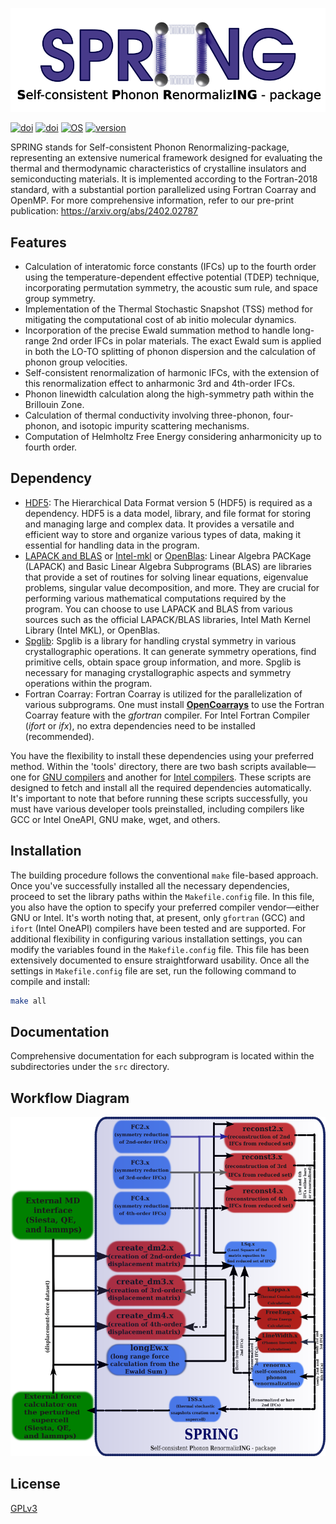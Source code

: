 [![Spring logo](tools/spring_logo2_bg.png)]()

[![doi](https://img.shields.io/badge/DOI-0.0.0-blue?logo=arxiv)](https://doi.org/10.48550/arXiv.2402.02787) [![doi](https://img.shields.io/badge/License-GPLv3-brightgreen?logo=gnu)](https://www.gnu.org/licenses/gpl-3.0.en.html) [![OS](https://img.shields.io/badge/Operating%20System-Linux-blue?logo=linux)]() [![version](https://img.shields.io/badge/Version-0.1.0-yellow?logo=github)]() 

SPRING stands for Self-consistent Phonon Renormalizing-package, representing an extensive numerical framework designed for evaluating the thermal and thermodynamic characteristics of crystalline insulators and semiconducting materials.
It is implemented according to the Fortran-2018 standard, with a substantial portion parallelized using Fortran Coarray and OpenMP.
For more comprehensive information, refer to our pre-print publication: https://arxiv.org/abs/2402.02787


## Features
- Calculation of interatomic force constants (IFCs) up to the fourth order using the temperature-dependent effective potential (TDEP) technique, incorporating permutation symmetry, the acoustic sum rule, and space group symmetry.
- Implementation of the Thermal Stochastic Snapshot (TSS) method for mitigating the computational cost of ab initio molecular dynamics.
- Incorporation of the precise Ewald summation method to handle long-range 2nd order IFCs in polar materials. The exact Ewald sum is applied in both the LO-TO splitting of phonon dispersion and the calculation of phonon group velocities.
- Self-consistent renormalization of harmonic IFCs, with the extension of this renormalization effect to anharmonic 3rd and 4th-order IFCs.
- Phonon linewidth calculation along the high-symmetry path within the Brillouin Zone. 
- Calculation of thermal conductivity involving three-phonon, four-phonon, and isotopic impurity scattering mechanisms.
- Computation of Helmholtz Free Energy considering anharmonicity up to fourth order.

## Dependency
- [HDF5](https://www.hdfgroup.org/solutions/hdf5/): The Hierarchical Data Format version 5 (HDF5) is required as a dependency. HDF5 is a data model, library, and file format for storing and managing large and complex data. It provides a versatile and efficient way to store and organize various types of data, making it essential for handling data in the program.
- [LAPACK and BLAS](https://netlib.org/lapack/lug/node11.html) or [Intel-mkl](https://www.intel.com/content/www/us/en/developer/tools/oneapi/overview.html#gs.mgzhln) or [OpenBlas](https://www.openblas.net/): Linear Algebra PACKage (LAPACK) and Basic Linear Algebra Subprograms (BLAS) are libraries that provide a set of routines for solving linear equations, eigenvalue problems, singular value decomposition, and more. They are crucial for performing various mathematical computations required by the program. You can choose to use LAPACK and BLAS from various sources such as the official LAPACK/BLAS libraries, Intel Math Kernel Library (Intel MKL), or OpenBlas.
- [Spglib](https://spglib.github.io/spglib/): Spglib is a library for handling crystal symmetry in various crystallographic operations. It can generate symmetry operations, find primitive cells, obtain space group information, and more. Spglib is necessary for managing crystallographic aspects and symmetry operations within the program.
- Fortran Coarray: Fortran Coarray is utilized for the parallelization of various subprograms. One must install [**OpenCoarrays**](http://www.opencoarrays.org/) to use the Fortran Coarray feature with the _gfortran_ compiler. For Intel Fortran Compiler (_ifort_ or _ifx_), no extra dependencies need to be installed (recommended).

You have the flexibility to install these dependencies using your preferred method. Within the 'tools' directory, there are two bash scripts available—one for [GNU compilers](tools/Install_gnu.sh) and another for [Intel compilers](tools/Install_intel.sh). These scripts are designed to fetch and install all the required dependencies automatically. It's important to note that before running these scripts successfully, you must have various developer tools preinstalled, including compilers like GCC or Intel OneAPI, GNU make, wget, and others. 
## Installation
The building procedure follows the conventional `make` file-based approach. Once you've successfully installed all the necessary dependencies, proceed to set the library paths within the `Makefile.config` file. In this file, you also have the option to specify your preferred compiler vendor—either GNU or Intel. It's worth noting that, at present, only `gfortran` (GCC) and `ifort` (Intel OneAPI) compilers have been tested and are supported.
For additional flexibility in configuring various installation settings, you can modify the variables found in the `Makefile.config` file. This file has been extensively documented to ensure straightforward usability.
Once all the settings in `Makefile.config` file are set, run the following command to compile and install: 
```sh
make all
```
## Documentation
Comprehensive documentation for each subprogram is located within the subdirectories under the `src` directory.
## Workflow Diagram
[![Workflowdiag](tools/workflow_diagram.png)]()

## License

[GPLv3](https://www.gnu.org/licenses/gpl-3.0.en.html)
